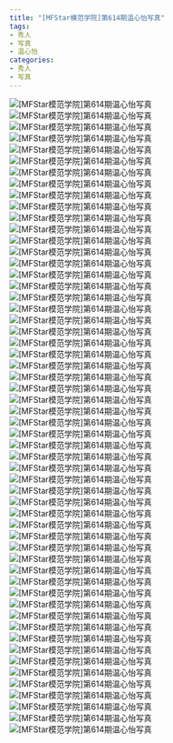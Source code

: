 ```yaml
---
title: "[MFStar模范学院]第614期温心怡写真"
tags: 
- 秀人
- 写真
- 温心怡
categories:
- 秀人
- 写真
---
```


![[MFStar模范学院]第614期温心怡写真](https://img.ilovese.xyz/1734712740183.webp)
![[MFStar模范学院]第614期温心怡写真](https://img.ilovese.xyz/1734712742104.webp)
![[MFStar模范学院]第614期温心怡写真](https://img.ilovese.xyz/1734712743833.webp)
![[MFStar模范学院]第614期温心怡写真](https://img.ilovese.xyz/1734712745291.webp)
![[MFStar模范学院]第614期温心怡写真](https://img.ilovese.xyz/1734712747040.webp)
![[MFStar模范学院]第614期温心怡写真](https://img.ilovese.xyz/1734712748539.webp)
![[MFStar模范学院]第614期温心怡写真](https://img.ilovese.xyz/1734712750609.webp)
![[MFStar模范学院]第614期温心怡写真](https://img.ilovese.xyz/1734712752362.webp)
![[MFStar模范学院]第614期温心怡写真](https://img.ilovese.xyz/1734712754331.webp)
![[MFStar模范学院]第614期温心怡写真](https://img.ilovese.xyz/1734712756137.webp)
![[MFStar模范学院]第614期温心怡写真](https://img.ilovese.xyz/1734712757838.webp)
![[MFStar模范学院]第614期温心怡写真](https://img.ilovese.xyz/1734712759350.webp)
![[MFStar模范学院]第614期温心怡写真](https://img.ilovese.xyz/1734712761130.webp)
![[MFStar模范学院]第614期温心怡写真](https://img.ilovese.xyz/1734712762928.webp)
![[MFStar模范学院]第614期温心怡写真](https://img.ilovese.xyz/1734712764843.webp)
![[MFStar模范学院]第614期温心怡写真](https://img.ilovese.xyz/1734712766838.webp)
![[MFStar模范学院]第614期温心怡写真](https://img.ilovese.xyz/1734712768155.webp)
![[MFStar模范学院]第614期温心怡写真](https://img.ilovese.xyz/1734712770192.webp)
![[MFStar模范学院]第614期温心怡写真](https://img.ilovese.xyz/1734712771487.webp)
![[MFStar模范学院]第614期温心怡写真](https://img.ilovese.xyz/1734712772956.webp)
![[MFStar模范学院]第614期温心怡写真](https://img.ilovese.xyz/1734712774396.webp)
![[MFStar模范学院]第614期温心怡写真](https://img.ilovese.xyz/1734712776269.webp)
![[MFStar模范学院]第614期温心怡写真](https://img.ilovese.xyz/1734712778579.webp)
![[MFStar模范学院]第614期温心怡写真](https://img.ilovese.xyz/1734712780399.webp)
![[MFStar模范学院]第614期温心怡写真](https://img.ilovese.xyz/1734712781920.webp)
![[MFStar模范学院]第614期温心怡写真](https://img.ilovese.xyz/1734712783698.webp)
![[MFStar模范学院]第614期温心怡写真](https://img.ilovese.xyz/1734712785818.webp)
![[MFStar模范学院]第614期温心怡写真](https://img.ilovese.xyz/1734712787422.webp)
![[MFStar模范学院]第614期温心怡写真](https://img.ilovese.xyz/1734712789149.webp)
![[MFStar模范学院]第614期温心怡写真](https://img.ilovese.xyz/1734712790995.webp)
![[MFStar模范学院]第614期温心怡写真](https://img.ilovese.xyz/1734712792816.webp)
![[MFStar模范学院]第614期温心怡写真](https://img.ilovese.xyz/1734712794357.webp)
![[MFStar模范学院]第614期温心怡写真](https://img.ilovese.xyz/1734712795932.webp)
![[MFStar模范学院]第614期温心怡写真](https://img.ilovese.xyz/1734712797948.webp)
![[MFStar模范学院]第614期温心怡写真](https://img.ilovese.xyz/1734712799518.webp)
![[MFStar模范学院]第614期温心怡写真](https://img.ilovese.xyz/1734712801315.webp)
![[MFStar模范学院]第614期温心怡写真](https://img.ilovese.xyz/1734712803228.webp)
![[MFStar模范学院]第614期温心怡写真](https://img.ilovese.xyz/1734712805221.webp)
![[MFStar模范学院]第614期温心怡写真](https://img.ilovese.xyz/1734712806791.webp)
![[MFStar模范学院]第614期温心怡写真](https://img.ilovese.xyz/1734712808647.webp)
![[MFStar模范学院]第614期温心怡写真](https://img.ilovese.xyz/1734712810816.webp)
![[MFStar模范学院]第614期温心怡写真](https://img.ilovese.xyz/1734712812493.webp)
![[MFStar模范学院]第614期温心怡写真](https://img.ilovese.xyz/1734712814045.webp)
![[MFStar模范学院]第614期温心怡写真](https://img.ilovese.xyz/1734712815869.webp)
![[MFStar模范学院]第614期温心怡写真](https://img.ilovese.xyz/1734712817326.webp)
![[MFStar模范学院]第614期温心怡写真](https://img.ilovese.xyz/1734712819197.webp)
![[MFStar模范学院]第614期温心怡写真](https://img.ilovese.xyz/1734712820788.webp)
![[MFStar模范学院]第614期温心怡写真](https://img.ilovese.xyz/1734712822944.webp)
![[MFStar模范学院]第614期温心怡写真](https://img.ilovese.xyz/1734712824866.webp)
![[MFStar模范学院]第614期温心怡写真](https://img.ilovese.xyz/1734712826238.webp)
![[MFStar模范学院]第614期温心怡写真](https://img.ilovese.xyz/1734712828064.webp)
![[MFStar模范学院]第614期温心怡写真](https://img.ilovese.xyz/1734712829596.webp)
![[MFStar模范学院]第614期温心怡写真](https://img.ilovese.xyz/1734712831146.webp)
![[MFStar模范学院]第614期温心怡写真](https://img.ilovese.xyz/1734712833038.webp)
![[MFStar模范学院]第614期温心怡写真](https://img.ilovese.xyz/1734712834815.webp)
![[MFStar模范学院]第614期温心怡写真](https://img.ilovese.xyz/1734712836492.webp)
